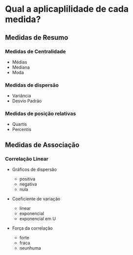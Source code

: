 # Qual a aplicaplilidade de cada medida?

## Medidas de Resumo

### Medidas de Centralidade

* Médias
* Mediana
* Moda

### Medidas de dispersão

* Variância
* Desvio Padrão

### Medidas de posição relativas

* Quartis
* Percentis

## Medidas de Associação

### Correlação Linear

* Gráficos de dispersão
   - positiva
   - negativa
   - nula

* Coeficiente de variação
   - linear
   - exponencial
   - exponencial em U

* Força da correlação
   - forte
   - fraca
   - neunhuma


 
